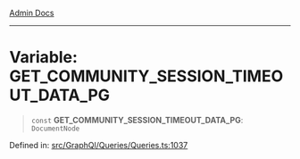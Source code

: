 [Admin Docs](/)

***

# Variable: GET\_COMMUNITY\_SESSION\_TIMEOUT\_DATA\_PG

> `const` **GET\_COMMUNITY\_SESSION\_TIMEOUT\_DATA\_PG**: `DocumentNode`

Defined in: [src/GraphQl/Queries/Queries.ts:1037](https://github.com/PalisadoesFoundation/talawa-admin/blob/main/src/GraphQl/Queries/Queries.ts#L1037)
